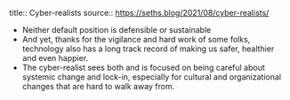 title:: Cyber-realists
source:: https://seths.blog/2021/08/cyber-realists/
- Neither default position is defensible or sustainable
- And yet, thanks for the vigilance and hard work of some folks, technology also has a long track record of making us safer, healthier and even happier.
- The cyber-realist sees both and is focused on being careful about systemic change and lock-in, especially for cultural and organizational changes that are hard to walk away from.